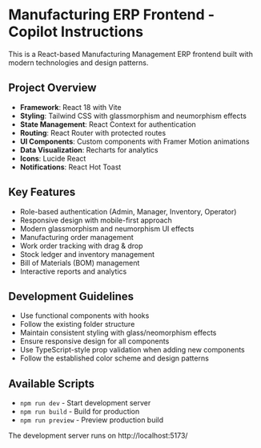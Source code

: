 # Manufacturing ERP Frontend - Copilot Instructions

This is a React-based Manufacturing Management ERP frontend built with modern technologies and design patterns.

## Project Overview
- **Framework**: React 18 with Vite
- **Styling**: Tailwind CSS with glassmorphism and neumorphism effects
- **State Management**: React Context for authentication
- **Routing**: React Router with protected routes
- **UI Components**: Custom components with Framer Motion animations
- **Data Visualization**: Recharts for analytics
- **Icons**: Lucide React
- **Notifications**: React Hot Toast

## Key Features
- Role-based authentication (Admin, Manager, Inventory, Operator)
- Responsive design with mobile-first approach
- Modern glassmorphism and neumorphism UI effects
- Manufacturing order management
- Work order tracking with drag & drop
- Stock ledger and inventory management
- Bill of Materials (BOM) management
- Interactive reports and analytics

## Development Guidelines
- Use functional components with hooks
- Follow the existing folder structure
- Maintain consistent styling with glass/neomorphism effects
- Ensure responsive design for all components
- Use TypeScript-style prop validation when adding new components
- Follow the established color scheme and design patterns

## Available Scripts
- `npm run dev` - Start development server
- `npm run build` - Build for production
- `npm run preview` - Preview production build

The development server runs on http://localhost:5173/